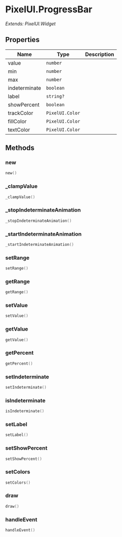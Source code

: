 # PixelUI.ProgressBar

*Extends: PixelUI.Widget*

## Properties

| Name | Type | Description |
|------|------|-------------|
| value | `number` |  |
| min | `number` |  |
| max | `number` |  |
| indeterminate | `boolean` |  |
| label | `string?` |  |
| showPercent | `boolean` |  |
| trackColor | `PixelUI.Color` |  |
| fillColor | `PixelUI.Color` |  |
| textColor | `PixelUI.Color` |  |

## Methods

### new

```lua
new()
```

### _clampValue

```lua
_clampValue()
```

### _stopIndeterminateAnimation

```lua
_stopIndeterminateAnimation()
```

### _startIndeterminateAnimation

```lua
_startIndeterminateAnimation()
```

### setRange

```lua
setRange()
```

### getRange

```lua
getRange()
```

### setValue

```lua
setValue()
```

### getValue

```lua
getValue()
```

### getPercent

```lua
getPercent()
```

### setIndeterminate

```lua
setIndeterminate()
```

### isIndeterminate

```lua
isIndeterminate()
```

### setLabel

```lua
setLabel()
```

### setShowPercent

```lua
setShowPercent()
```

### setColors

```lua
setColors()
```

### draw

```lua
draw()
```

### handleEvent

```lua
handleEvent()
```

